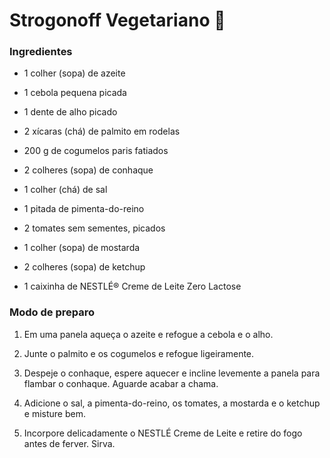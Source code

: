 # Strogonoff Vegetariano :green_salad:

### Ingredientes

- 1 colher (sopa) de azeite

- 1 cebola pequena picada
- 1 dente de alho picado
- 2 xícaras (chá) de palmito em rodelas
- 200 g de cogumelos paris fatiados
- 2 colheres (sopa) de conhaque
- 1 colher (chá) de sal
- 1 pitada de pimenta-do-reino
- 2 tomates sem sementes, picados
- 1 colher (sopa) de mostarda
- 2 colheres (sopa) de ketchup
- 1 caixinha de NESTLÉ® Creme de Leite Zero Lactose



### Modo de preparo

1. Em uma panela aqueça o azeite e refogue a cebola e o alho.

2. Junte o palmito e os cogumelos e refogue ligeiramente.

3. Despeje o conhaque, espere aquecer e incline levemente a panela para flambar o conhaque. Aguarde acabar a chama. 

4. Adicione o sal, a pimenta-do-reino, os tomates, a mostarda e o ketchup e misture bem.

5. Incorpore delicadamente o NESTLÉ Creme de Leite e retire do fogo antes de ferver. Sirva.

